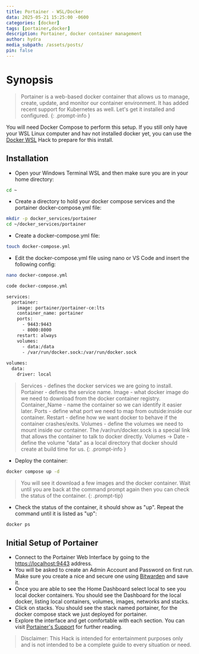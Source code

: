 ```yaml
---
title: Portainer - WSL/Docker
data: 2025-05-21 15:25:00 -0600
categories: [docker]
tags: [portainer,docker]
description: Portainer, docker container management
author: hydra
media_subpath: /assets/posts/
pin: false
---
```

# Synopsis
>Portainer is a web-based docker container that allows us to manage, create, update, and monitor our container environment. It has added recent support for Kubernetes as well. Let's get it installed and configured.
{: .prompt-info }

You will need Docker Compose to perform this setup. If you still only have your WSL Linux computer and hav not installed docker yet, you can use the [Docker WSL](https://hydrahacksdocs.github.io/posts/Docker_WSL/) Hack to prepare for this install.

## Installation
- Open your Windows Terminal WSL and then make sure you are in your home directory:

```bash
cd ~
```

- Create a directory to hold your docker compose services and the portainer docker-compose.yml file:

```bash
mkdir -p docker_services/portainer
cd ~/docker_services/portainer
```

- Create a docker-compose.yml file:

```bash
touch docker-compose.yml
```

- Edit the docker-compose.yml file using nano or VS Code and insert the following config:

```bash
nano docker-compose.yml
```

```bash
code docker-compose.yml
```

```bash
services:
  portainer:
    image: portainer/portainer-ce:lts
    container_name: portainer
    ports:
      - 9443:9443
      - 8000:8000
    restart: always
    volumes:
      - data:/data
      - /var/run/docker.sock:/var/run/docker.sock
    
volumes:
  data:
    driver: local
```

>Services - defines the docker services we are going to install. Portainer - defines the service name. Image - what docker image do we need to download from the docker container registry. Container_Name - name the container so we can identify it easier later. Ports - define what port we need to map from outside:inside our container. Restart - define how we want docker to behave if the container crashes/exits. Volumes - define the volumes we need to mount inside our container. The /var/run/docker.sock is a special link that allows the container to talk to docker directly. Volumes -> Date - define the volume "data" as a local directory that docker should create at build time for us.
{: .prompt-info }

- Deploy the container:

```bash
docker compose up -d
```

>You will see it download a few images and the docker container. Wait until you are back at the command prompt again then you can check the status of the container.
{: .prompt-tip}

- Check the status of the container, it should show as "up". Repeat the command until it is listed as "up":

```bash
docker ps
```

## Initial Setup of Portainer
- Connect to the Portainer Web Interface by going to the [https://localhost:9443](https://localhost:9443) address.
- You will be asked to create an Admin Account and Password on first run. Make sure you create a nice and secure one using [Bitwarden](https://hydrahacksdocs.github.io/posts/Bitwarden/) and save it.
- Once you are able to see the Home Dashboard select local to see you local docker containers. You should see the Dashboard for the local docker, listing local containers, volumes, images, networks and stacks.
- Click on stacks. You should see the stack named portainer, for the docker compose stack we just deployed for portainer.
- Explore the interface and get comfortable with each section. You can visit [Portainer's Support](https://docs.portainer.io/user/home) for further reading.

>Disclaimer: This Hack is intended for entertainment purposes only and is not intended to be a complete guide to every situation or need.
